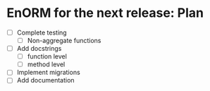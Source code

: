 # EnORM for the next release: Plan

* [ ] Complete testing
  * [ ] Non-aggregate functions
* [ ] Add docstrings
  * [ ] function level
  * [ ] method level
* [ ] Implement migrations
* [ ] Add documentation